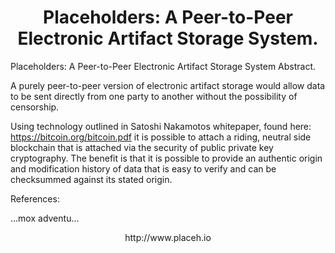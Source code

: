 <h1 align="center">
  Placeholders: A Peer-to-Peer Electronic Artifact Storage System.<br>
</h1>

Placeholders: A Peer-to-Peer Electronic Artifact Storage System
Abstract.

A purely peer-to-peer version of electronic artifact storage would allow data to be sent directly from one party to another   without  the possibility of censorship.

Using technology outlined in Satoshi Nakamotos whitepaper, found here: https://bitcoin.org/bitcoin.pdf it is possible to attach a riding, neutral side blockchain that is attached via the security of public private key cryptography. The benefit is that it is possible to provide an authentic origin and modification history of data that is easy to verify and can be checksummed against its stated origin.

References: 

...mox adventu...

<p align="center">
http://www.placeh.io<br>
